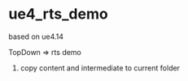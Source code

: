 # ue4_rts_demo
based on ue4.14

TopDown => rts demo
1. copy content and  intermediate to current folder
